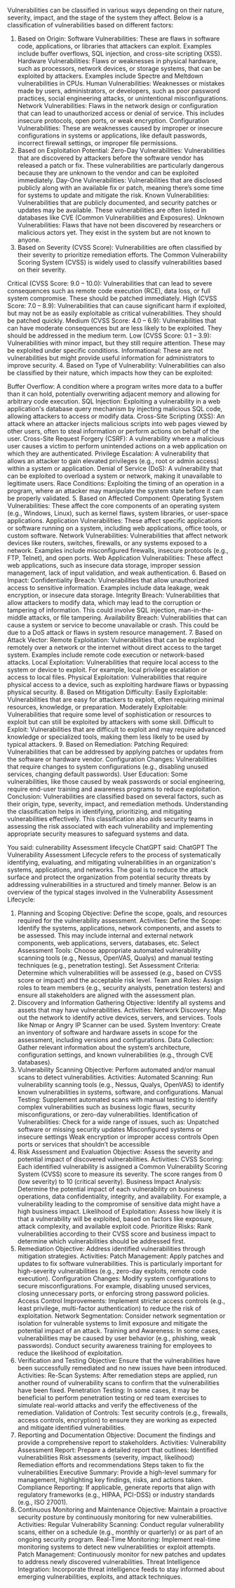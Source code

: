 Vulnerabilities can be classified in various ways depending on their nature, severity, impact, and the stage of the system they affect. Below is a classification of vulnerabilities based on different factors:

1. Based on Origin:
Software Vulnerabilities: These are flaws in software code, applications, or libraries that attackers can exploit. Examples include buffer overflows, SQL injection, and cross-site scripting (XSS).
Hardware Vulnerabilities: Flaws or weaknesses in physical hardware, such as processors, network devices, or storage systems, that can be exploited by attackers. Examples include Spectre and Meltdown vulnerabilities in CPUs.
Human Vulnerabilities: Weaknesses or mistakes made by users, administrators, or developers, such as poor password practices, social engineering attacks, or unintentional misconfigurations.
Network Vulnerabilities: Flaws in the network design or configuration that can lead to unauthorized access or denial of service. This includes insecure protocols, open ports, or weak encryption.
Configuration Vulnerabilities: These are weaknesses caused by improper or insecure configurations in systems or applications, like default passwords, incorrect firewall settings, or improper file permissions.
2. Based on Exploitation Potential:
Zero-Day Vulnerabilities: Vulnerabilities that are discovered by attackers before the software vendor has released a patch or fix. These vulnerabilities are particularly dangerous because they are unknown to the vendor and can be exploited immediately.
Day-One Vulnerabilities: Vulnerabilities that are disclosed publicly along with an available fix or patch, meaning there’s some time for systems to update and mitigate the risk.
Known Vulnerabilities: Vulnerabilities that are publicly documented, and security patches or updates may be available. These vulnerabilities are often listed in databases like CVE (Common Vulnerabilities and Exposures).
Unknown Vulnerabilities: Flaws that have not been discovered by researchers or malicious actors yet. They exist in the system but are not known to anyone.
3. Based on Severity (CVSS Score):
Vulnerabilities are often classified by their severity to prioritize remediation efforts. The Common Vulnerability Scoring System (CVSS) is widely used to classify vulnerabilities based on their severity.

Critical (CVSS Score: 9.0 – 10.0): Vulnerabilities that can lead to severe consequences such as remote code execution (RCE), data loss, or full system compromise. These should be patched immediately.
High (CVSS Score: 7.0 – 8.9): Vulnerabilities that can cause significant harm if exploited, but may not be as easily exploitable as critical vulnerabilities. They should be patched quickly.
Medium (CVSS Score: 4.0 – 6.9): Vulnerabilities that can have moderate consequences but are less likely to be exploited. They should be addressed in the medium term.
Low (CVSS Score: 0.1 – 3.9): Vulnerabilities with minor impact, but they still require attention. These may be exploited under specific conditions.
Informational: These are not vulnerabilities but might provide useful information for administrators to improve security.
4. Based on Type of Vulnerability:
Vulnerabilities can also be classified by their nature, which impacts how they can be exploited:

Buffer Overflow: A condition where a program writes more data to a buffer than it can hold, potentially overwriting adjacent memory and allowing for arbitrary code execution.
SQL Injection: Exploiting a vulnerability in a web application's database query mechanism by injecting malicious SQL code, allowing attackers to access or modify data.
Cross-Site Scripting (XSS): An attack where an attacker injects malicious scripts into web pages viewed by other users, often to steal information or perform actions on behalf of the user.
Cross-Site Request Forgery (CSRF): A vulnerability where a malicious user causes a victim to perform unintended actions on a web application on which they are authenticated.
Privilege Escalation: A vulnerability that allows an attacker to gain elevated privileges (e.g., root or admin access) within a system or application.
Denial of Service (DoS): A vulnerability that can be exploited to overload a system or network, making it unavailable to legitimate users.
Race Conditions: Exploiting the timing of an operation in a program, where an attacker may manipulate the system state before it can be properly validated.
5. Based on Affected Component:
Operating System Vulnerabilities: These affect the core components of an operating system (e.g., Windows, Linux), such as kernel flaws, system libraries, or user-space applications.
Application Vulnerabilities: These affect specific applications or software running on a system, including web applications, office tools, or custom software.
Network Vulnerabilities: Vulnerabilities that affect network devices like routers, switches, firewalls, or any systems exposed to a network. Examples include misconfigured firewalls, insecure protocols (e.g., FTP, Telnet), and open ports.
Web Application Vulnerabilities: These affect web applications, such as insecure data storage, improper session management, lack of input validation, and weak authentication.
6. Based on Impact:
Confidentiality Breach: Vulnerabilities that allow unauthorized access to sensitive information. Examples include data leakage, weak encryption, or insecure data storage.
Integrity Breach: Vulnerabilities that allow attackers to modify data, which may lead to the corruption or tampering of information. This could involve SQL injection, man-in-the-middle attacks, or file tampering.
Availability Breach: Vulnerabilities that can cause a system or service to become unavailable or crash. This could be due to a DoS attack or flaws in system resource management.
7. Based on Attack Vector:
Remote Exploitation: Vulnerabilities that can be exploited remotely over a network or the internet without direct access to the target system. Examples include remote code execution or network-based attacks.
Local Exploitation: Vulnerabilities that require local access to the system or device to exploit. For example, local privilege escalation or access to local files.
Physical Exploitation: Vulnerabilities that require physical access to a device, such as exploiting hardware flaws or bypassing physical security.
8. Based on Mitigation Difficulty:
Easily Exploitable: Vulnerabilities that are easy for attackers to exploit, often requiring minimal resources, knowledge, or preparation.
Moderately Exploitable: Vulnerabilities that require some level of sophistication or resources to exploit but can still be exploited by attackers with some skill.
Difficult to Exploit: Vulnerabilities that are difficult to exploit and may require advanced knowledge or specialized tools, making them less likely to be used by typical attackers.
9. Based on Remediation:
Patching Required: Vulnerabilities that can be addressed by applying patches or updates from the software or hardware vendor.
Configuration Changes: Vulnerabilities that require changes to system configurations (e.g., disabling unused services, changing default passwords).
User Education: Some vulnerabilities, like those caused by weak passwords or social engineering, require end-user training and awareness programs to reduce exploitation.
Conclusion:
Vulnerabilities are classified based on several factors, such as their origin, type, severity, impact, and remediation methods. Understanding the classification helps in identifying, prioritizing, and mitigating vulnerabilities effectively. This classification also aids security teams in assessing the risk associated with each vulnerability and implementing appropriate security measures to safeguard systems and data.






You said:
culnerability Assessment lifecycle
ChatGPT said:
ChatGPT
The Vulnerability Assessment Lifecycle refers to the process of systematically identifying, evaluating, and mitigating vulnerabilities in an organization's systems, applications, and networks. The goal is to reduce the attack surface and protect the organization from potential security threats by addressing vulnerabilities in a structured and timely manner. Below is an overview of the typical stages involved in the Vulnerability Assessment Lifecycle:

1. Planning and Scoping
Objective: Define the scope, goals, and resources required for the vulnerability assessment.
Activities:
Define the Scope: Identify the systems, applications, network components, and assets to be assessed. This may include internal and external network components, web applications, servers, databases, etc.
Select Assessment Tools: Choose appropriate automated vulnerability scanning tools (e.g., Nessus, OpenVAS, Qualys) and manual testing techniques (e.g., penetration testing).
Set Assessment Criteria: Determine which vulnerabilities will be assessed (e.g., based on CVSS score or impact) and the acceptable risk level.
Team and Roles: Assign roles to team members (e.g., security analysts, penetration testers) and ensure all stakeholders are aligned with the assessment plan.
2. Discovery and Information Gathering
Objective: Identify all systems and assets that may have vulnerabilities.
Activities:
Network Discovery: Map out the network to identify active devices, servers, and services. Tools like Nmap or Angry IP Scanner can be used.
System Inventory: Create an inventory of software and hardware assets in scope for the assessment, including versions and configurations.
Data Collection: Gather relevant information about the system’s architecture, configuration settings, and known vulnerabilities (e.g., through CVE databases).
3. Vulnerability Scanning
Objective: Perform automated and/or manual scans to detect vulnerabilities.
Activities:
Automated Scanning: Run vulnerability scanning tools (e.g., Nessus, Qualys, OpenVAS) to identify known vulnerabilities in systems, software, and configurations.
Manual Testing: Supplement automated scans with manual testing to identify complex vulnerabilities such as business logic flaws, security misconfigurations, or zero-day vulnerabilities.
Identification of Vulnerabilities: Check for a wide range of issues, such as:
Unpatched software or missing security updates
Misconfigured systems or insecure settings
Weak encryption or improper access controls
Open ports or services that shouldn’t be accessible
4. Risk Assessment and Evaluation
Objective: Assess the severity and potential impact of discovered vulnerabilities.
Activities:
CVSS Scoring: Each identified vulnerability is assigned a Common Vulnerability Scoring System (CVSS) score to measure its severity. The score ranges from 0 (low severity) to 10 (critical severity).
Business Impact Analysis: Determine the potential impact of each vulnerability on business operations, data confidentiality, integrity, and availability. For example, a vulnerability leading to the compromise of sensitive data might have a high business impact.
Likelihood of Exploitation: Assess how likely it is that a vulnerability will be exploited, based on factors like exposure, attack complexity, and available exploit code.
Prioritize Risks: Rank vulnerabilities according to their CVSS score and business impact to determine which vulnerabilities should be addressed first.
5. Remediation
Objective: Address identified vulnerabilities through mitigation strategies.
Activities:
Patch Management: Apply patches and updates to fix software vulnerabilities. This is particularly important for high-severity vulnerabilities (e.g., zero-day exploits, remote code execution).
Configuration Changes: Modify system configurations to secure misconfigurations. For example, disabling unused services, closing unnecessary ports, or enforcing strong password policies.
Access Control Improvements: Implement stricter access controls (e.g., least privilege, multi-factor authentication) to reduce the risk of exploitation.
Network Segmentation: Consider network segmentation or isolation for vulnerable systems to limit exposure and mitigate the potential impact of an attack.
Training and Awareness: In some cases, vulnerabilities may be caused by user behavior (e.g., phishing, weak passwords). Conduct security awareness training for employees to reduce the likelihood of exploitation.
6. Verification and Testing
Objective: Ensure that the vulnerabilities have been successfully remediated and no new issues have been introduced.
Activities:
Re-Scan Systems: After remediation steps are applied, run another round of vulnerability scans to confirm that the vulnerabilities have been fixed.
Penetration Testing: In some cases, it may be beneficial to perform penetration testing or red team exercises to simulate real-world attacks and verify the effectiveness of the remediation.
Validation of Controls: Test security controls (e.g., firewalls, access controls, encryption) to ensure they are working as expected and mitigate identified vulnerabilities.
7. Reporting and Documentation
Objective: Document the findings and provide a comprehensive report to stakeholders.
Activities:
Vulnerability Assessment Report: Prepare a detailed report that outlines:
Identified vulnerabilities
Risk assessments (severity, impact, likelihood)
Remediation efforts and recommendations
Steps taken to fix the vulnerabilities
Executive Summary: Provide a high-level summary for management, highlighting key findings, risks, and actions taken.
Compliance Reporting: If applicable, generate reports that align with regulatory frameworks (e.g., HIPAA, PCI-DSS) or industry standards (e.g., ISO 27001).
8. Continuous Monitoring and Maintenance
Objective: Maintain a proactive security posture by continuously monitoring for new vulnerabilities.
Activities:
Regular Vulnerability Scanning: Conduct regular vulnerability scans, either on a schedule (e.g., monthly or quarterly) or as part of an ongoing security program.
Real-Time Monitoring: Implement real-time monitoring systems to detect new vulnerabilities or exploit attempts.
Patch Management: Continuously monitor for new patches and updates to address newly discovered vulnerabilities.
Threat Intelligence Integration: Incorporate threat intelligence feeds to stay informed about emerging vulnerabilities, exploits, and attack techniques.